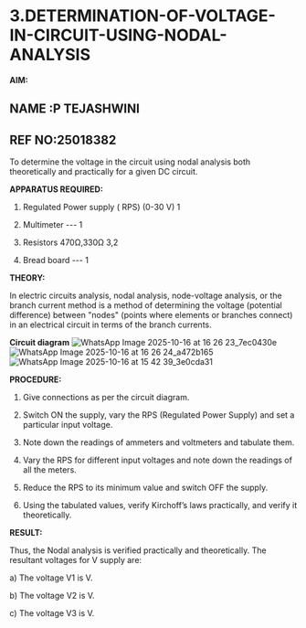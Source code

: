 # 3.DETERMINATION-OF-VOLTAGE-IN-CIRCUIT-USING-NODAL-ANALYSIS

**AIM:**
## NAME :P TEJASHWINI
## REF NO:25018382
To determine the voltage in the circuit using nodal analysis both theoretically and practically for a given DC circuit.

**APPARATUS REQUIRED:**

1.	Regulated Power supply ( RPS)	(0-30 V)	1

2.	Multimeter	---	1

3.	Resistors	470Ω,330Ω	3,2

4.	Bread board	---	1

**THEORY:**

In electric circuits analysis, nodal analysis, node-voltage analysis, or the branch current method is a method of determining the voltage (potential difference) between "nodes" (points where elements or branches connect) in an electrical circuit in terms of the branch currents.

**Circuit diagram**
![WhatsApp Image 2025-10-16 at 16 26 23_7ec0430e](https://github.com/user-attachments/assets/311f5396-52e8-485b-9816-9d0e05cce2f5)
![WhatsApp Image 2025-10-16 at 16 26 24_a472b165](https://github.com/user-attachments/assets/50dd5343-c576-42ac-82bb-fb8a1d9361ce)
![WhatsApp Image 2025-10-16 at 15 42 39_3e0cda31](https://github.com/user-attachments/assets/e7175518-0e71-48ee-bf25-c9dc69351b7c)


 
**PROCEDURE:**

1.	Give connections as per the circuit diagram.

2.	Switch ON the supply, vary the RPS (Regulated Power Supply) and set a particular input voltage.

3.	Note down the readings of ammeters and voltmeters and tabulate them.

4.	Vary the RPS for different input voltages and note down the readings of all the meters.

5.	Reduce the RPS to its minimum value and switch OFF the supply.

6.	Using the tabulated values, verify Kirchoff’s laws practically, and verify it theoretically.

**RESULT:**

Thus, the Nodal analysis is verified practically and theoretically. The resultant voltages for 	V supply are:

a)	The voltage V1 is	V.

b)	The voltage V2 is	V.

c)	The voltage V3 is	V.


